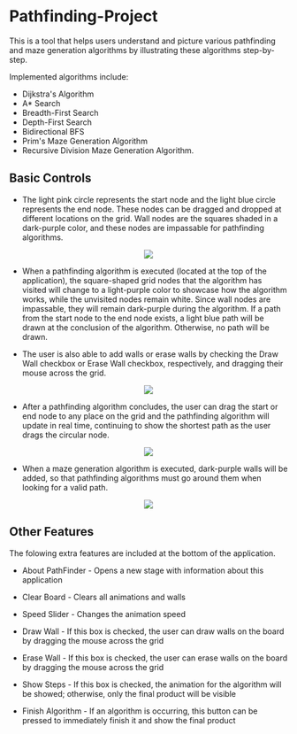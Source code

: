 # Pathfinding-Project
This is a tool that helps users understand and picture various pathfinding and maze generation algorithms by illustrating these algorithms step-by-step. 

Implemented algorithms include:
- Dijkstra's Algorithm
- A* Search
- Breadth-First Search 
- Depth-First Search
- Bidirectional BFS
- Prim's Maze Generation Algorithm
- Recursive Division Maze Generation Algorithm.

## Basic Controls
- The light pink circle represents the start node and the light blue circle represents the end node. These nodes can be dragged and dropped at different locations on the grid. Wall nodes are the squares shaded in a dark-purple color, and these nodes are impassable for pathfinding algorithms.

<p align = "center">
  <img src = "https://user-images.githubusercontent.com/63945057/87722510-12dc1f80-c76d-11ea-9d89-3d1c06905fca.png">
</p>       
                                                                                                                   
- When a pathfinding algorithm is executed (located at the top of the application), the square-shaped grid nodes that the algorithm has visited will change to a light-purple color to showcase how the algorithm works, while the unvisited nodes remain white. Since wall nodes are impassable, they will remain dark-purple during the algorithm. If a path from the start node to the end node exists, a light blue path will be drawn at the conclusion of the algorithm. Otherwise, no path will be drawn.

- The user is also able to add walls or erase walls by checking the Draw Wall checkbox or Erase Wall checkbox, respectively, and dragging their mouse across the grid.

<p align = "center">
  <img src = "https://user-images.githubusercontent.com/63945057/87724448-58e6b280-c770-11ea-93b9-3d0485f45656.gif">
</p>

- After a pathfinding algorithm concludes, the user can drag the start or end node to any place on the grid and the pathfinding algorithm will update in real time, continuing to show the shortest path as the user drags the circular node.

<p align="center">
  <img src="https://user-images.githubusercontent.com/63945057/87723357-90ecf600-c76e-11ea-83fb-fa8fb96d596a.gif">
</p>

- When a maze generation algorithm is executed, dark-purple walls will be added, so that pathfinding algorithms must go around them when looking for a valid path.

<p align="center">
  <img src="https://user-images.githubusercontent.com/63945057/87723092-1fad4300-c76e-11ea-8dca-6d277a7240e7.gif">
</p>


## Other Features
The folowing extra features are included at the bottom of the application.

- <p> About PathFinder - Opens a new stage with information about this application </p>
- <p> Clear Board - Clears all animations and walls </p>
- <p> Speed Slider - Changes the animation speed </p>
- <p> Draw Wall - If this box is checked, the user can draw walls on the board by dragging the mouse across the grid </p>
- <p> Erase Wall - If this box is checked, the user can erase walls on the board by dragging the mouse across the grid </p>
- <p> Show Steps - If this box is checked, the animation for the algorithm will be showed; otherwise, only the final product will be visible </p>
- <p> Finish Algorithm - If an algorithm is occurring, this button can be pressed to immediately finish it and show the final product </p>
